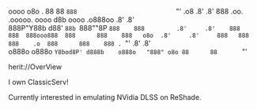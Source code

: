 oooo                            o8o      .            88      88 
`888                            `"'    .o8           .8'     .8' 
 888 .oo.    .ooooo.  oooo d8b oooo  .o888oo        .8'     .8'  
 888P"Y88b  d88' `88b `888""8P `888    888         .8'     .8'   
 888   888  888ooo888  888      888    888   o8o  .8'     .8'    
 888   888  888    .o  888      888    888 . `"' .8'     .8'     
o888o o888o `Y8bod8P' d888b    o888o   "888" o8o 88      88      
                                             `"'                 
                                                                 
                                                                                                                                                             
herit://OverView

I own ClassicServ!

Currently interested in emulating NVidia DLSS on ReShade.
